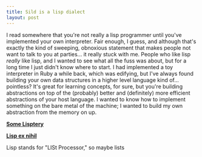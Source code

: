 ```yaml
---
title: Sild is a lisp dialect
layout: post
---
```


I read somewhere that you're not really a lisp programmer until you've
implemented your own interpreter. Fair enough, I guess, and although that's
exactly the kind of sweeping, obnoxious statement that makes people not want to
talk to you at parties... it really stuck with me. People who like lisp
_really_ like lisp, and I wanted to see what all the fuss was about, but for a
long time I just didn't know where to start. I had implemented a toy
interpreter in Ruby a while back, which was edifying, but I've always found
building your own data structures in a higher level language kind of...
pointless? It's great for learning concepts, for sure, but you're building
abstractions on top of the (probably) better and (definitely) more efficient
abstractions of your host language. I wanted to know how to implement something
on the bare metal of the machine; I wanted to build my own abstraction from
the memory on up.

<u>**Some Lisptery**</u>

<u>**Lisp ex nihil**</u>

Lisp stands for "LISt Processor," so maybe lists 
